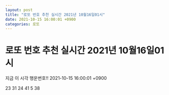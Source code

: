 ```yaml
---
layout: post
title: "로또 번호 추천 실시간 2021년 10월16일01시"
date: 2021-10-15 16:00:01 +0900
categories: 로또
---
```


# 로또 번호 추천 실시간 2021년 10월16일01시

지금 이 시각 행운번호!! 2021-10-15 16:00:01 +0900

 23  31  24  41  5  38 

